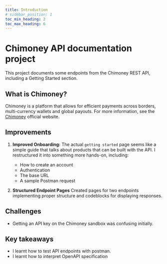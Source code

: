 ```yaml
---
title: Introduction
# sidebar_position: 1
toc_min_heading: 2
toc_max_heading: 6
---
```

# Chimoney API documentation project
This project documents some endpoints from the Chimoney REST API, including a Getting Started section.

## What is Chimoney?
Chimoney is a platform that allows for efficient payments across borders, multi-currency wallets and global payouts. For more information, see the [Chimoney](https://chimoney.io) official website.



## Improvements 
1. **Improved Onboarding:** The actual ```getting started``` page seems like a simple guide that talks about products that can be built with the API. I restructured it into something more hands-on, including:
    - How to create an account
    - Authentication
    - The base URL
    - A sample Postman request

2. **Structured Endpoint Pages** Created pages for two endpoints implementing proper structure and codeblocks for displaying responses. 


## Challenges
- Getting an API key on the Chimoney sandbox was confusing initially.


## Key takeaways
- I learnt how to test API endpoints with postman. 
- I learnt how to interpret OpenAPI specification

